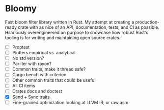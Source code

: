 # Bloomy

Fast bloom filter library written in Rust. My attempt at creating a production-ready
crate with as nice of an API, documentation, tests, and CI as possible. Hilariously overengineered
on purpose to showcase how robust Rust's tooling is for writing and maintaining open source
crates.

- [ ] Proptest
- [ ] Plotters empirical vs. analytical
- [ ] No std version?
- [ ] Par iter with rayon?
- [ ] Common traits, make it thread safe?
- [ ] Cargo bench with criterion
- [ ] Other common traits that could be useful
- [ ] All CI items
- [ ] Crates docs and doctest
- [x] Send + Sync traits
- [ ] Fine-grained optimization looking at LLVM IR, or raw asm
